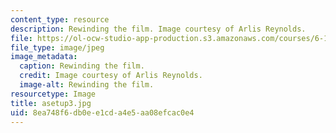 ```yaml
---
content_type: resource
description: Rewinding the film. Image courtesy of Arlis Reynolds.
file: https://ol-ocw-studio-app-production.s3.amazonaws.com/courses/6-163-strobe-project-laboratory-fall-2005/8ea748f6db0ee1cda4e5aa08efcac0e4_asetup3.jpg
file_type: image/jpeg
image_metadata:
  caption: Rewinding the film.
  credit: Image courtesy of Arlis Reynolds.
  image-alt: Rewinding the film.
resourcetype: Image
title: asetup3.jpg
uid: 8ea748f6-db0e-e1cd-a4e5-aa08efcac0e4
---
```

